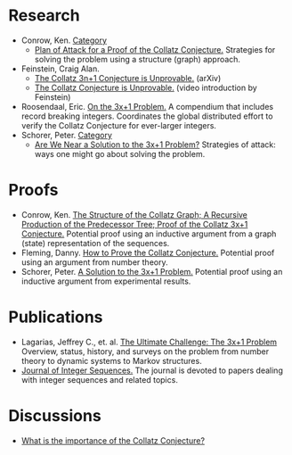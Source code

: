 # Research

* Conrow, Ken. [Category](http://www-personal.ksu.edu/~kconrow/index.html)
  * [Plan of Attack for a Proof of the Collatz Conjecture.](http://www-personal.ksu.edu/~kconrow/concise.html)
    Strategies for solving the problem using a structure (graph) approach.
* Feinstein, Craig Alan.
  * [The Collatz 3n+1 Conjecture is Unprovable.](https://arxiv.org/abs/math/0312309) (arXiv)
  * [The Collatz Conjecture is Unprovable.](https://www.youtube.com/watch?v=iALl05kUgy4)
    (video introduction by Feinstein)
* Roosendaal, Eric. [On the 3x+1 Problem.](http://www.ericr.nl/wondrous/)
  A compendium that includes record breaking integers. Coordinates the global
  distributed effort to verify the Collatz Conjecture for ever-larger integers.
* Schorer, Peter. [Category](http://www.occampress.com/#3x+1)
  * [Are We Near a Solution to the 3x+1 Problem?](http://www.occampress.com/solution.pdf)
    Strategies of attack: ways one might go about solving the problem.

# Proofs

* Conrow, Ken. [The Structure of the Collatz Graph; A Recursive Production of the Predecessor Tree; Proof of the Collatz 3x+1 Conjecture.](http://www-personal.ksu.edu/~kconrow/newpapr2.pdf)
  Potential proof using an inductive argument from a graph (state)
  representation of the sequences.
* Fleming, Danny. [How to Prove the Collatz Conjecture.](https://www.amazon.com/Prove-Collatz-Conjecture-Danny-Fleming/dp/141160427X)
  Potential proof using an argument from number theory.
* Schorer, Peter. [A Solution to the 3x+1 Problem.](http://www.occampress.com/solutionsubmit2.pdf)
  Potential proof using an inductive argument from experimental results.

# Publications

* Lagarias, Jeffrey C., et. al. [The Ultimate Challenge: The 3x+1 Problem](https://www.amazon.com/Ultimate-Challenge-3x-Problem/dp/0821849409)
  Overview, status, history, and surveys on the problem from number theory to
  dynamic systems to Markov structures.
* [Journal of Integer Sequences.](https://cs.uwaterloo.ca/journals/JIS/)
  The journal is devoted to papers dealing with integer sequences and related
  topics.

# Discussions

* [What is the importance of the Collatz Conjecture?](http://math.stackexchange.com/q/2694/209104)
